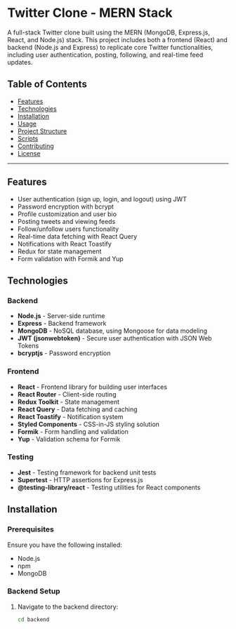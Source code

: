 # Twitter Clone - MERN Stack

A full-stack Twitter clone built using the MERN (MongoDB, Express.js, React, and Node.js) stack. This project includes both a frontend (React) and backend (Node.js and Express) to replicate core Twitter functionalities, including user authentication, posting, following, and real-time feed updates.

## Table of Contents
- [Features](#features)
- [Technologies](#technologies)
- [Installation](#installation)
- [Usage](#usage)
- [Project Structure](#project-structure)
- [Scripts](#scripts)
- [Contributing](#contributing)
- [License](#license)

---

## Features

- User authentication (sign up, login, and logout) using JWT
- Password encryption with bcrypt
- Profile customization and user bio
- Posting tweets and viewing feeds
- Follow/unfollow users functionality
- Real-time data fetching with React Query
- Notifications with React Toastify
- Redux for state management
- Form validation with Formik and Yup

## Technologies

### Backend
- **Node.js** - Server-side runtime
- **Express** - Backend framework
- **MongoDB** - NoSQL database, using Mongoose for data modeling
- **JWT (jsonwebtoken)** - Secure user authentication with JSON Web Tokens
- **bcryptjs** - Password encryption

### Frontend
- **React** - Frontend library for building user interfaces
- **React Router** - Client-side routing
- **Redux Toolkit** - State management
- **React Query** - Data fetching and caching
- **React Toastify** - Notification system
- **Styled Components** - CSS-in-JS styling solution
- **Formik** - Form handling and validation
- **Yup** - Validation schema for Formik

### Testing
- **Jest** - Testing framework for backend unit tests
- **Supertest** - HTTP assertions for Express.js
- **@testing-library/react** - Testing utilities for React components

## Installation

### Prerequisites
Ensure you have the following installed:
- Node.js
- npm
- MongoDB

### Backend Setup
1. Navigate to the backend directory:
   ```bash
   cd backend
